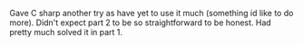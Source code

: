 Gave C sharp another try as have yet to use it much (something id like to do more). Didn't expect part 2 to be so straightforward to be honest. Had pretty much solved it in part 1. 
